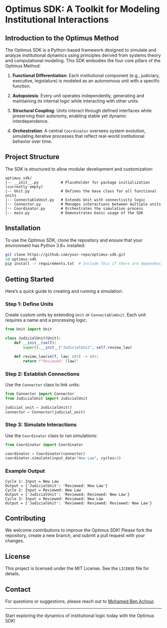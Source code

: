 # Optimus SDK: A Toolkit for Modeling Institutional Interactions

## Introduction to the Optimus Method

The Optimus SDK is a Python-based framework designed to simulate and analyze institutional dynamics using principles derived from systems theory and computational modeling. This SDK embodies the four core pillars of the Optimus Method:

1. **Functional Differentiation**:
   Each institutional component (e.g., judiciary, executive, legislature) is modeled as an autonomous unit with a specific function.

2. **Autopoiesis**:
   Every unit operates independently, generating and maintaining its internal logic while interacting with other units.

3. **Structural Coupling**:
   Units interact through defined interfaces while preserving their autonomy, enabling stable yet dynamic interdependence.

4. **Orchestration**:
   A central `Coordinator` oversees system evolution, simulating iterative processes that reflect real-world institutional behavior over time.

## Project Structure

The SDK is structured to allow modular development and customization:

```
optimus_sdk/
|-- __init__.py          # Placeholder for package initialization (currently empty)
|-- Unit.py              # Defines the base class for all functional units
|-- ConnectableUnit.py   # Extends Unit with connectivity logic
|-- Connector.py         # Manages interactions between multiple units
|-- Coordinator.py       # Orchestrates the simulation process
|-- main.py              # Demonstrates basic usage of the SDK
```

## Installation

To use the Optimus SDK, clone the repository and ensure that your environment has Python 3.8+ installed:

```bash
git clone https://github.com/your-repo/optimus-sdk.git
cd optimus-sdk
pip install -r requirements.txt  # Include this if there are dependencies
```

## Getting Started

Here’s a quick guide to creating and running a simulation:

### Step 1: Define Units
Create custom units by extending `Unit` or `ConnectableUnit`. Each unit requires a name and a processing logic:

```python
from Unit import Unit

class JudicialUnit(Unit):
    def __init__(self):
        super().__init__("JudicialUnit", self.review_law)

    def review_law(self, law: str) -> str:
        return f"Reviewed: {law}"
```

### Step 2: Establish Connections
Use the `Connector` class to link units:

```python
from Connector import Connector
from JudicialUnit import JudicialUnit

judicial_unit = JudicialUnit()
connector = Connector(judicial_unit)
```

### Step 3: Simulate Interactions
Use the `Coordinator` class to run simulations:

```python
from Coordinator import Coordinator

coordinator = Coordinator(connector)
coordinator.simulate(input_data="New Law", cycles=3)
```

### Example Output
```plaintext
Cycle 1: Input = New Law
Output = {'JudicialUnit': 'Reviewed: New Law'}
Cycle 2: Input = Reviewed: New Law
Output = {'JudicialUnit': 'Reviewed: Reviewed: New Law'}
Cycle 3: Input = Reviewed: Reviewed: New Law
Output = {'JudicialUnit': 'Reviewed: Reviewed: Reviewed: New Law'}
```

## Contributing

We welcome contributions to improve the Optimus SDK! Please fork the repository, create a new branch, and submit a pull request with your changes.

## License

This project is licensed under the MIT License. See the `LICENSE` file for details.

## Contact

For questions or suggestions, please reach out to [Mohamed Ben Achour](mailto:mbenachour24@gmail.com).

---
Start exploring the dynamics of institutional logic today with the Optimus SDK!
